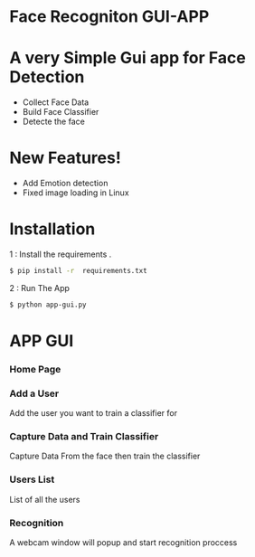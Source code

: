 # Face Recogniton GUI-APP
# A very Simple Gui app for Face Detection 

  - Collect Face Data
  - Build Face Classifier 
  - Detecte the face

#  New Features!

  - Add Emotion detection
  - Fixed image loading in Linux 
  
  
# Installation

1 : Install the requirements .

```sh
$ pip install -r  requirements.txt
```

2 : Run The App 

```sh
$ python app-gui.py
```

# APP GUI

### Home Page
### Add a User <br>
Add the user you want to train a classifier for <br>

### Capture Data and Train Classifier<br>
Capture Data From the face then train the classifier<br>

### Users List<br>
List of all the users<br>

### Recognition <br>
A webcam window will popup and start recognition proccess<br>
<br><br>



